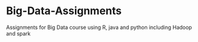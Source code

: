 # Big-Data-Assignments
Assignments for Big Data course using R, java and python including Hadoop and spark
